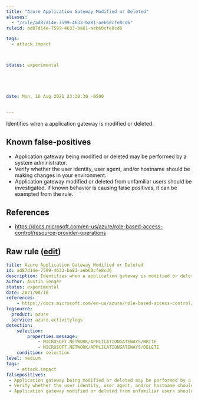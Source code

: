 ```yaml
---
title: "Azure Application Gateway Modified or Deleted"
aliases:
  - "/rule/ad87d14e-7599-4633-ba81-aeb60cfe8cd6"
ruleid: ad87d14e-7599-4633-ba81-aeb60cfe8cd6

tags:
  - attack.impact



status: experimental





date: Mon, 16 Aug 2021 23:30:30 -0500


---
```


Identifies when a application gateway is modified or deleted.

<!--more-->


## Known false-positives

* Application gateway being modified or deleted may be performed by a system administrator.
* Verify whether the user identity, user agent, and/or hostname should be making changes in your environment.
* Application gateway modified or deleted from unfamiliar users should be investigated. If known behavior is causing false positives, it can be exempted from the rule.



## References

* https://docs.microsoft.com/en-us/azure/role-based-access-control/resource-provider-operations


## Raw rule ([edit](https://github.com/SigmaHQ/sigma/edit/master/rules/cloud/azure/azure_application_gateway_modified_or_deleted.yml))
```yaml
title: Azure Application Gateway Modified or Deleted
id: ad87d14e-7599-4633-ba81-aeb60cfe8cd6
description: Identifies when a application gateway is modified or deleted.
author: Austin Songer
status: experimental
date: 2021/08/16
references:
    - https://docs.microsoft.com/en-us/azure/role-based-access-control/resource-provider-operations
logsource:
  product: azure
  service: azure.activitylogs
detection:
    selection:
        properties.message: 
            - MICROSOFT.NETWORK/APPLICATIONGATEWAYS/WRITE
            - MICROSOFT.NETWORK/APPLICATIONGATEWAYS/DELETE
    condition: selection
level: medium
tags:
    - attack.impact
falsepositives:
 - Application gateway being modified or deleted may be performed by a system administrator. 
 - Verify whether the user identity, user agent, and/or hostname should be making changes in your environment. 
 - Application gateway modified or deleted from unfamiliar users should be investigated. If known behavior is causing false positives, it can be exempted from the rule.

```

